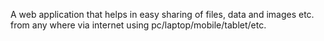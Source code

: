 A web application that helps in easy sharing of files, data and images etc. from any where via internet using pc/laptop/mobile/tablet/etc.

